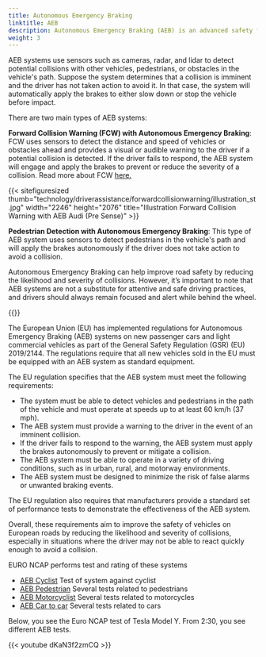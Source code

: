```yaml
---
title: Autonomous Emergency Braking
linktitle: AEB
description: Autonomous Emergency Braking (AEB) is an advanced safety feature found in many modern vehicles that can help prevent or mitigate collisions by applying the brakes autonomously if the driver fails to react to an impending collision.
weight: 3
---
```

<!-- markdownlint-disable MD033 -->

AEB systems use sensors such as cameras, radar, and lidar to detect potential collisions with other vehicles, pedestrians, or obstacles in the vehicle's path. Suppose the system determines that a collision is imminent and the driver has not taken action to avoid it. In that case, the system will automatically apply the brakes to either slow down or stop the vehicle before impact.

There are two main types of AEB systems:

**Forward Collision Warning (FCW) with Autonomous Emergency Braking**: FCW uses sensors to detect the distance and speed of vehicles or obstacles ahead and provides a visual or audible warning to the driver if a potential collision is detected. If the driver fails to respond, the AEB system will engage and apply the brakes to prevent or reduce the severity of a collision. Read more about FCW [here.](../forwardcollisionwarning/)

{{< sitefiguresized thumb="technology/driverassistance/forwardcollisionwarning/illustration_st.jpg" width="2246" height="2076" title="Illustration Forward Collision Warning with AEB Audi (Pre Sense)" >}}

**Pedestrian Detection with Autonomous Emergency Braking**: This type of AEB system uses sensors to detect pedestrians in the vehicle's path and will apply the brakes autonomously if the driver does not take action to avoid a collision.

Autonomous Emergency Braking can help improve road safety by reducing the likelihood and severity of collisions. However, it’s important to note that AEB systems are not a substitute for attentive and safe driving practices, and drivers should always remain focused and alert while behind the wheel.

{{<evkxdisplayaddarticle />}}

The European Union (EU) has implemented regulations for Autonomous Emergency Braking (AEB) systems on new passenger cars and light commercial vehicles as part of the General Safety Regulation (GSR) (EU) 2019/2144. The regulations require that all new vehicles sold in the EU must be equipped with an AEB system as standard equipment.

The EU regulation specifies that the AEB system must meet the following requirements:

- The system must be able to detect vehicles and pedestrians in the path of the vehicle and must operate at speeds up to at least 60 km/h (37 mph).
- The AEB system must provide a warning to the driver in the event of an imminent collision.
- If the driver fails to respond to the warning, the AEB system must apply the brakes autonomously to prevent or mitigate a collision.
- The AEB system must be able to operate in a variety of driving conditions, such as in urban, rural, and motorway environments.
- The AEB system must be designed to minimize the risk of false alarms or unwanted braking events.

The EU regulation also requires that manufacturers provide a standard set of performance tests to demonstrate the effectiveness of the AEB system.

Overall, these requirements aim to improve the safety of vehicles on European roads by reducing the likelihood and severity of collisions, especially in situations where the driver may not be able to react quickly enough to avoid a collision.

EURO NCAP performs test and rating of these systems

- [AEB Cyclist](https://www.euroncap.com/en/vehicle-safety/the-ratings-explained/vulnerable-road-user-vru-protection/aeb-cyclist/) Test of system against cyclist
- [AEB Pedestrian](https://www.euroncap.com/en/vehicle-safety/the-ratings-explained/vulnerable-road-user-vru-protection/aeb-pedestrian/) Several tests related to pedestrians
- [AEB Motorcyclist](https://www.euroncap.com/en/vehicle-safety/the-ratings-explained/vulnerable-road-user-vru-protection/aeb-lane-support-motorcyclist/)  Several tests related to motorcycles
- [AEB Car to car](https://www.euroncap.com/en/vehicle-safety/the-ratings-explained/safety-assist/aeb-car-to-car/) Several tests related to cars

Below, you see the Euro NCAP test of Tesla Model Y. From 2:30, you see different AEB tests.

{{< youtube dKaN3f2zmCQ >}}